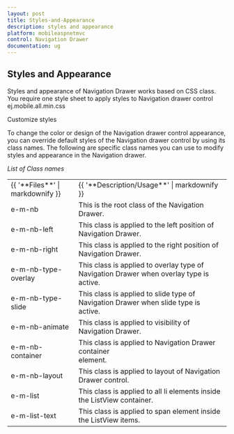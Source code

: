 ```yaml
---
layout: post
title: Styles-and-Appearance
description: styles and appearance
platform: mobileaspnetmvc
control: Navigation Drawer
documentation: ug
---
```


## Styles and Appearance

Styles and appearance of Navigation Drawer works based on CSS class. You require one style sheet to apply styles to Navigation drawer control ej.mobile.all.min.css

Customize styles

To change the color or design of the Navigation drawer control appearance, you can override default styles of the Navigation drawer control by using its class names. The following are specific class names you can use to modify styles and appearance in the Navigation drawer.

_List of Class names_

<table>
<tr>
<td>
{{ '**Files**' | markdownify }}</td><td>
{{ '**Description/Usage**' | markdownify }}</td></tr>
<tr>
<td>
e-m-nb</td><td>
This is the root class of the Navigation Drawer.</td></tr>
<tr>
<td>
e-m-nb-left</td><td>
This class is applied to the left position of Navigation Drawer.</td></tr>
<tr>
<td>
e-m-nb-right</td><td>
This class is applied to the right position of Navigation Drawer.</td></tr>
<tr>
<td>
e-m-nb-type-overlay</td><td>
This class is applied to overlay type of Navigation Drawer when overlay type is active.</td></tr>
<tr>
<td>
e-m-nb-type-slide</td><td>
This class is applied to slide type of Navigation Drawer when slide type is active.</td></tr>
<tr>
<td>
e-m-nb-animate</td><td>
This class is applied to visibility of Navigation Drawer.</td></tr>
<tr>
<td>
e-m-nb-container</td><td>
This class is applied to Navigation Drawer container <div> element.</td></tr>
<tr>
<td>
e-m-nb-layout</td><td>
This class is applied to layout of Navigation Drawer control.</td></tr>
<tr>
<td>
e-m-list</td><td>
This class is applied to all li elements inside the ListView container.</td></tr>
<tr>
<td>
e-m-list-text</td><td>
This class is applied to span element inside the ListView items.</td></tr>
</table>


